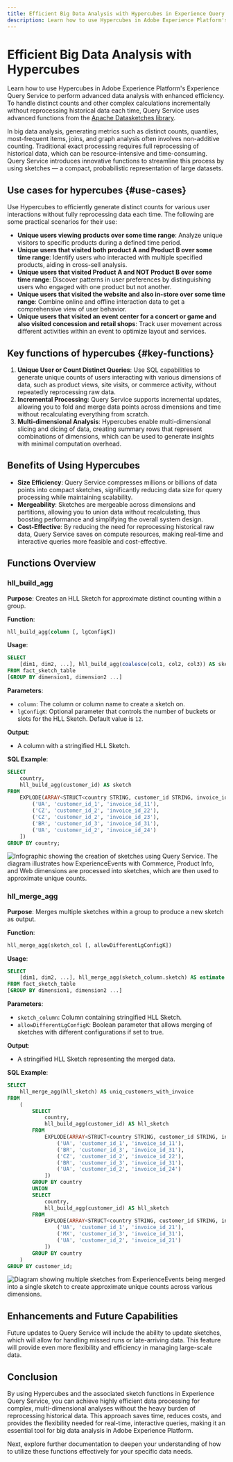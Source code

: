 ```yaml
---
title: Efficient Big Data Analysis with Hypercubes in Experience Query Service
description: Learn how to use Hypercubes in Adobe Experience Platform's Experience Query Service to optimize big data analysis with approximate unique counting, reducing the need for full data reprocessing.
---
```


<!-- 
keywords: Experience Platform;query service;Query service;hyper cubes;
title: Hyper Cubes
description: Learn how to use Query Service to count unique events efficiently without reprocessing all historical data each time. Use sketches (small summaries of large data—that can be updated and merged), to make complex counting tasks faster and resource-efficient. This approach simplifies big data analysis by allowing incremental updates, reducing computation, and speeding up query responses.
 -->

# Efficient Big Data Analysis with Hypercubes

Learn how to use Hypercubes in Adobe Experience Platform's Experience Query Service to perform advanced data analysis with enhanced efficiency. To handle distinct counts and other complex calculations incrementally without reprocessing historical data each time, Query Service uses advanced functions from the [Apache Datasketches library](https://datasketches.apache.org/).

In big data analysis, generating metrics such as distinct counts, quantiles, most-frequent items, joins, and graph analysis often involves non-additive counting. Traditional exact processing requires full reprocessing of historical data, which can be resource-intensive and time-consuming. Query Service introduces innovative functions to streamline this process by using sketches — a compact, probabilistic representation of large datasets.

## Use cases for hypercubes {#use-cases}

Use Hypercubes to efficiently generate distinct counts for various user interactions without fully reprocessing data each time. The following are some practical scenarios for their use:

- **Unique users viewing products over some time range**: Analyze unique visitors to specific products during a defined time period.
- **Unique users that visited both product A and Product B over some time range**: Identify users who interacted with multiple specified products, aiding in cross-sell analysis.
- **Unique users that visited Product A and NOT Product B over some time range**: Discover patterns in user preferences by distinguishing users who engaged with one product but not another.
- **Unique users that visited the website and also in-store over some time range**: Combine online and offline interaction data to get a comprehensive view of user behavior.
- **Unique users that visited an event center for a concert or game and also visited concession and retail shops**: Track user movement across different activities within an event to optimize layout and services.

## Key functions of hypercubes {#key-functions}

1. **Unique User or Count Distinct Queries**: Use SQL capabilities to generate unique counts of users interacting with various dimensions of data, such as product views, site visits, or commerce activity, without repeatedly reprocessing raw data.
2. **Incremental Processing**: Query Service supports incremental updates, allowing you to fold and merge data points across dimensions and time without recalculating everything from scratch.
3. **Multi-dimensional Analysis**: Hypercubes enable multi-dimensional slicing and dicing of data, creating summary rows that represent combinations of dimensions, which can be used to generate insights with minimal computation overhead.

## Benefits of Using Hypercubes

- **Size Efficiency**: Query Service compresses millions or billions of data points into compact sketches, significantly reducing data size for query processing while maintaining scalability.
- **Mergeability**: Sketches are mergeable across dimensions and partitions, allowing you to union data without recalculating, thus boosting performance and simplifying the overall system design.
- **Cost-Effective**: By reducing the need for reprocessing historical raw data, Query Service saves on compute resources, making real-time and interactive queries more feasible and cost-effective.

## Functions Overview

### hll_build_agg

**Purpose**: Creates an HLL Sketch for approximate distinct counting within a group.

**Function**:
```sql
hll_build_agg(column [, lgConfigK])
```

**Usage**:
```sql
SELECT 
    [dim1, dim2, ...], hll_build_agg(coalesce(col1, col2, col3)) AS sketch_col
FROM fact_sketch_table
[GROUP BY dimension1, dimension2 ...]
```

**Parameters**:
- `column`: The column or column name to create a sketch on.
- `lgConfigK`: Optional parameter that controls the number of buckets or slots for the HLL Sketch. Default value is `12`.

**Output**:
- A column with a stringified HLL Sketch.

**SQL Example**:
```sql
SELECT 
    country, 
    hll_build_agg(customer_id) AS sketch
FROM 
    EXPLODE(ARRAY<STRUCT<country STRING, customer_id STRING, invoice_id STRING>>[
        ('UA', 'customer_id_1', 'invoice_id_11'),
        ('CZ', 'customer_id_2', 'invoice_id_22'),
        ('CZ', 'customer_id_2', 'invoice_id_23'),
        ('BR', 'customer_id_3', 'invoice_id_31'),
        ('UA', 'customer_id_2', 'invoice_id_24')
    ])
GROUP BY country;
```

![Infographic showing the creation of sketches using Query Service. The diagram illustrates how ExperienceEvents with Commerce, Product Info, and Web dimensions are processed into sketches, which are then used to approximate unique counts.](../../images/data-distiller/hypercube-overview.png)

### hll_merge_agg

**Purpose**: Merges multiple sketches within a group to produce a new sketch as output.

**Function**:
```sql
hll_merge_agg(sketch_col [, allowDifferentLgConfigK])
```

**Usage**:
```sql
SELECT 
    [dim1, dim2, ...], hll_merge_agg(sketch_column.sketch) AS estimate
FROM fact_sketch_table
[GROUP BY dimension1, dimension2 ...]
```

**Parameters**:
- `sketch_column`: Column containing stringified HLL Sketch.
- `allowDifferentLgConfigK`: Boolean parameter that allows merging of sketches with different configurations if set to true.

**Output**:
- A stringified HLL Sketch representing the merged data.

**SQL Example**:
```sql
SELECT 
    hll_merge_agg(hll_sketch) AS uniq_customers_with_invoice
FROM 
    (
        SELECT 
            country, 
            hll_build_agg(customer_id) AS hll_sketch
        FROM 
            EXPLODE(ARRAY<STRUCT<country STRING, customer_id STRING, invoice_id STRING>>[
                ('UA', 'customer_id_1', 'invoice_id_11'),
                ('BR', 'customer_id_3', 'invoice_id_31'),
                ('CZ', 'customer_id_2', 'invoice_id_22'),
                ('BR', 'customer_id_3', 'invoice_id_31'),
                ('UA', 'customer_id_2', 'invoice_id_24')
            ])
        GROUP BY country
        UNION
        SELECT 
            country, 
            hll_build_agg(customer_id) AS hll_sketch
        FROM 
            EXPLODE(ARRAY<STRUCT<country STRING, customer_id STRING, invoice_id STRING>>[
                ('UA', 'customer_id_1', 'invoice_id_21'),
                ('MX', 'customer_id_3', 'invoice_id_31'),
                ('UA', 'customer_id_2', 'invoice_id_21')
            ])
        GROUP BY country
    )
GROUP BY customer_id;
```

![Diagram showing multiple sketches from ExperienceEvents being merged into a single sketch to create approximate unique counts across various dimensions.](../../images/data-distiller/merge-sketches.png)

## Enhancements and Future Capabilities

Future updates to Query Service will include the ability to update sketches, which will allow for handling missed runs or late-arriving data. This feature will provide even more flexibility and efficiency in managing large-scale data.

## Conclusion

By using Hypercubes and the associated sketch functions in Experience Query Service, you can achieve highly efficient data processing for complex, multi-dimensional analyses without the heavy burden of reprocessing historical data. This approach saves time, reduces costs, and provides the flexibility needed for real-time, interactive queries, making it an essential tool for big data analysis in Adobe Experience Platform.

Next, explore further documentation to deepen your understanding of how to utilize these functions effectively for your specific data needs.



